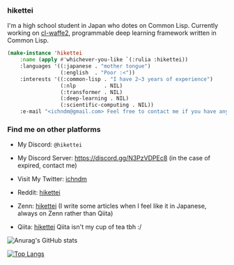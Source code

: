 ### hikettei

I'm a high school student in Japan who dotes on Common Lisp. Currently working on [cl-waffe2](https://github.com/hikettei/cl-waffe2), programmable deep learning framework written in Common Lisp.

```lisp
(make-instance 'hikettei
    :name (apply #'whichever-you-like `(:rulia :hikettei))
    :languages '((:japanese . "mother tongue")
                 (:english  . "Poor :<"))
    :interests '((:common-lisp . "I have 2~3 years of experience")
                 (:nlp         . NIL)
                 (:transformer . NIL)
                 (:deep-learning . NIL)
                 (:scientific-computing . NIL))
    :e-mail "<ichndm@gmail.com> Feel free to contact me if you have any :)")
```

### Find me on other platforms

- My Discord: `@hikettei`

- My Discord Server: https://discord.gg/N3PzVDPEc8 (in the case of expired, contact me)

- Visit My Twitter: [ichndm](https://twitter.com/ichndm)

- Reddit: [hikettei](https://www.reddit.com/user/hikettei)

- Zenn:   [hikettei](https://zenn.dev/hikettei) (I write some articles when I feel like it in Japanese, always on Zenn rather than Qiita)

- Qiita:  [hikettei](https://qiita.com/hikettei) Qiita isn't my cup of tea tbh :/

  
![Anurag's GitHub stats](https://github-readme-stats.vercel.app/api?username=hikettei&show_icons=true&theme=graywhite&count_private=true)

[![Top Langs](https://github-readme-stats.vercel.app/api/top-langs/?username=hikettei)](https://github.com/anuraghazra/github-readme-stats)

